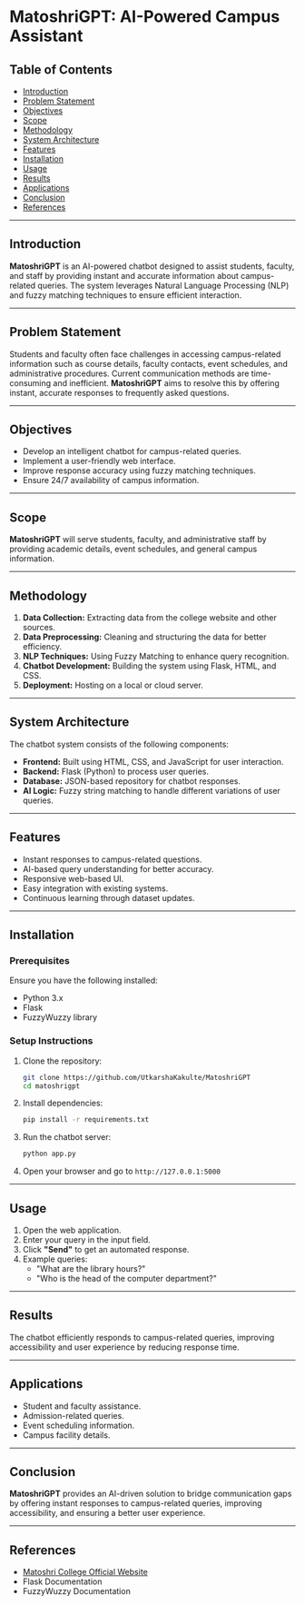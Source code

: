 # MatoshriGPT: AI-Powered Campus Assistant

## Table of Contents
- [Introduction](#introduction)
- [Problem Statement](#problem-statement)
- [Objectives](#objectives)
- [Scope](#scope)
- [Methodology](#methodology)
- [System Architecture](#system-architecture)
- [Features](#features)
- [Installation](#installation)
- [Usage](#usage)
- [Results](#results)
- [Applications](#applications)
- [Conclusion](#conclusion)
- [References](#references)

---

## Introduction  
**MatoshriGPT** is an AI-powered chatbot designed to assist students, faculty, and staff by providing instant and accurate information about campus-related queries. The system leverages Natural Language Processing (NLP) and fuzzy matching techniques to ensure efficient interaction.

---

## Problem Statement  
Students and faculty often face challenges in accessing campus-related information such as course details, faculty contacts, event schedules, and administrative procedures. Current communication methods are time-consuming and inefficient. **MatoshriGPT** aims to resolve this by offering instant, accurate responses to frequently asked questions.

---

## Objectives  
- Develop an intelligent chatbot for campus-related queries.  
- Implement a user-friendly web interface.  
- Improve response accuracy using fuzzy matching techniques.  
- Ensure 24/7 availability of campus information.

---

## Scope  
**MatoshriGPT** will serve students, faculty, and administrative staff by providing academic details, event schedules, and general campus information.

---

## Methodology  
1. **Data Collection:** Extracting data from the college website and other sources.  
2. **Data Preprocessing:** Cleaning and structuring the data for better efficiency.  
3. **NLP Techniques:** Using Fuzzy Matching to enhance query recognition.  
4. **Chatbot Development:** Building the system using Flask, HTML, and CSS.  
5. **Deployment:** Hosting on a local or cloud server.

---

## System Architecture  
The chatbot system consists of the following components:

- **Frontend:** Built using HTML, CSS, and JavaScript for user interaction.  
- **Backend:** Flask (Python) to process user queries.  
- **Database:** JSON-based repository for chatbot responses.  
- **AI Logic:** Fuzzy string matching to handle different variations of user queries.

---

## Features  
- Instant responses to campus-related questions.  
- AI-based query understanding for better accuracy.  
- Responsive web-based UI.  
- Easy integration with existing systems.  
- Continuous learning through dataset updates.

---

## Installation  

### Prerequisites  
Ensure you have the following installed:  
- Python 3.x  
- Flask  
- FuzzyWuzzy library  

### Setup Instructions  
1. Clone the repository:  
   ```bash
   git clone https://github.com/UtkarshaKakulte/MatoshriGPT
   cd matoshrigpt
   ```
2. Install dependencies:  
   ```bash
   pip install -r requirements.txt
   ```
3. Run the chatbot server:  
   ```bash
   python app.py
   ```
4. Open your browser and go to `http://127.0.0.1:5000`

---

## Usage  
1. Open the web application.  
2. Enter your query in the input field.  
3. Click **"Send"** to get an automated response.  
4. Example queries:  
   - "What are the library hours?"  
   - "Who is the head of the computer department?"  

---

## Results  
The chatbot efficiently responds to campus-related queries, improving accessibility and user experience by reducing response time.

---

## Applications  
- Student and faculty assistance.  
- Admission-related queries.  
- Event scheduling information.  
- Campus facility details.

---

## Conclusion  
**MatoshriGPT** provides an AI-driven solution to bridge communication gaps by offering instant responses to campus-related queries, improving accessibility, and ensuring a better user experience.

---

## References  
- [Matoshri College Official Website](https://www.matoshricollege.edu)  
- Flask Documentation  
- FuzzyWuzzy Documentation  
